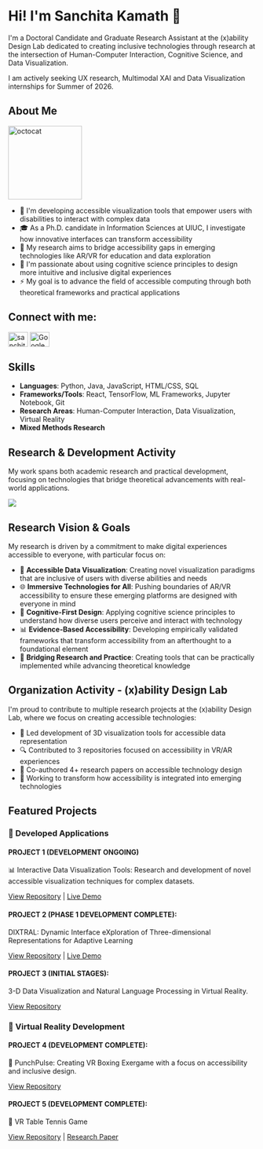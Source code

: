 # Hi! I'm Sanchita Kamath 👋

I'm a Doctoral Candidate and Graduate Research Assistant at the (x)ability Design Lab dedicated to creating inclusive technologies through research at the intersection of Human-Computer Interaction, Cognitive Science, and Data Visualization.

I am actively seeking UX research, Multimodal XAI and Data Visualization internships for Summer of 2026.

## About Me
<img src="https://github.com/user-attachments/assets/e06b5dc6-acde-4dc7-bc99-17f8f7595f67" alt="octocat" width="150"/>

- 🔭 I'm developing accessible visualization tools that empower users with disabilities to interact with complex data
- 🎓 As a Ph.D. candidate in Information Sciences at UIUC, I investigate how innovative interfaces can transform accessibility
- 🌟 My research aims to bridge accessibility gaps in emerging technologies like AR/VR for education and data exploration
- 🧠 I'm passionate about using cognitive science principles to design more intuitive and inclusive digital experiences
- ⚡ My goal is to advance the field of accessible computing through both theoretical frameworks and practical applications

## Connect with me:

<p align="left">
<a href="https://linkedin.com/in/sanchitakamath" target="blank"><img align="center" src="https://raw.githubusercontent.com/rahuldkjain/github-profile-readme-generator/master/src/images/icons/Social/linked-in-alt.svg" alt="sanchitakamath" height="30" width="40" /></a>
<a href="https://scholar.google.com/citations?user=VIPF0M8AAAAJ&hl=en" target="blank"><img align="center" src="https://raw.githubusercontent.com/simple-icons/simple-icons/develop/icons/googlescholar.svg" alt="Google Scholar" height="30" width="40" /></a>
</p>

## Skills

- **Languages**: Python, Java, JavaScript, HTML/CSS, SQL
- **Frameworks/Tools**: React, TensorFlow, ML Frameworks, Jupyter Notebook, Git
- **Research Areas**: Human-Computer Interaction, Data Visualization, Virtual Reality
- **Mixed Methods Research**

## Research & Development Activity

<p>
My work spans both academic research and practical development, focusing on technologies that bridge theoretical advancements with real-world applications.
</p>

<p>
<img align="center" src="https://github-profile-summary-cards.vercel.app/api/cards/profile-details?username=SK-143381&theme=github" />
</p>

## Research Vision & Goals

<p>
My research is driven by a commitment to make digital experiences accessible to everyone, with particular focus on:

- 🎯 **Accessible Data Visualization**: Creating novel visualization paradigms that are inclusive of users with diverse abilities and needs
- 🌐 **Immersive Technologies for All**: Pushing boundaries of AR/VR accessibility to ensure these emerging platforms are designed with everyone in mind
- 🧩 **Cognitive-First Design**: Applying cognitive science principles to understand how diverse users perceive and interact with technology
- 📊 **Evidence-Based Accessibility**: Developing empirically validated frameworks that transform accessibility from an afterthought to a foundational element
- 🤝 **Bridging Research and Practice**: Creating tools that can be practically implemented while advancing theoretical knowledge
</p>

## Organization Activity - (x)ability Design Lab

<p>
I'm proud to contribute to multiple research projects at the (x)ability Design Lab, where we focus on creating accessible technologies:

- 🧪 Led development of 3D visualization tools for accessible data representation
- 🔍 Contributed to 3 repositories focused on accessibility in VR/AR experiences
- 📝 Co-authored 4+ research papers on accessible technology design
- 🚀 Working to transform how accessibility is integrated into emerging technologies
</p>

## Featured Projects
### 📱 Developed Applications

#### PROJECT 1 (DEVELOPMENT ONGOING)
📊 Interactive Data Visualization Tools: Research and development of novel accessible visualization techniques for complex datasets.

[View Repository](https://github.com/xability/a11y_dashboard) | [Live Demo](https://xabilitylab.shinyapps.io/a11y_dashboard/)

#### PROJECT 2 (PHASE 1 DEVELOPMENT COMPLETE):
DIXTRAL: Dynamic Interface eXploration of Three-dimensional Representations for Adaptive Learning

[View Repository](https://github.com/SK-143381/dixtral) | [Live Demo](https://sanchitakamath.com/dixtral/)

#### PROJECT 3 (INITIAL STAGES):
3-D Data Visualization and Natural Language Processing in Virtual Reality.

[View Repository](https://github.com/xability/3d_viz)

### 🥽 Virtual Reality Development

#### PROJECT 4 (DEVELOPMENT COMPLETE):
🥊 PunchPulse: Creating VR Boxing Exergame with a focus on accessibility and inclusive design.

[View Repository](https://github.com/xability/punch-pulse)

#### PROJECT 5 (DEVELOPMENT COMPLETE):
🏓 VR Table Tennis Game

[View Repository](https://github.com/xability/a11y_vr_exergame) | [Research Paper](https://dl.acm.org/doi/pdf/10.1145/3663548.3688526)
